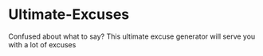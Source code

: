 # Ultimate-Excuses
 Confused about what to say? This ultimate excuse generator will serve you with a lot of excuses
